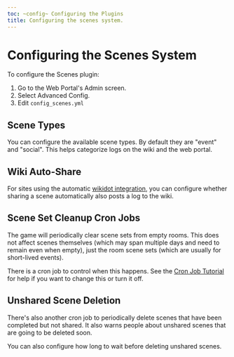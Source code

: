 ```yaml
---
toc: ~config~ Configuring the Plugins
title: Configuring the scenes system.
---
```

# Configuring the Scenes System

To configure the Scenes plugin:

1. Go to the Web Portal's Admin screen.  
2. Select Advanced Config.
3. Edit `config_scenes.yml`

## Scene Types

You can configure the available scene types.  By default they are "event" and "social".  This helps categorize logs on the wiki and the web portal.

## Wiki Auto-Share

For sites using the automatic [wikidot integration](/tutorials/config/wikidot), you can configure whether sharing a scene automatically also posts a log to the wiki.

## Scene Set Cleanup Cron Jobs

The game will periodically clear scene sets from empty rooms.  This does not affect scenes themselves (which may span multiple days and need to remain even when empty), just the room scene sets (which are usually for short-lived events).  

There is a cron job to control when this happens.  See the [Cron Job Tutorial](http://www.aresmush.com/tutorials/code/configuring-cron) for help if you want to change this or turn it off.


## Unshared Scene Deletion

There's also another cron job to periodically delete scenes that have been completed but not shared.  It also warns people about unshared scenes that are going to be deleted soon.

You can also configure how long to wait before deleting unshared scenes.



